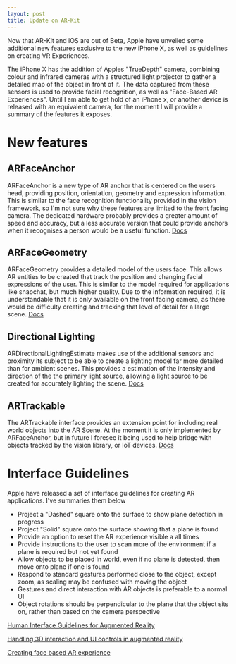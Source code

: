 ```yaml
---
layout: post
title: Update on AR-Kit
---
```


Now that AR-Kit and iOS are out of Beta, Apple have unveiled some additional new features exclusive to the new iPhone X, as well as guidelines on creating VR Experiences.

The iPhone X has the addition of Apples "TrueDepth" camera, combining colour and infrared cameras with a structured light projector to gather a detailed map of the object in front of it. The data captured from these sensors is used to provide facial recognition, as well as "Face-Based AR Experiences". Until I am able to get hold of an iPhone x, or another device is released with an equivalent camera, for the moment I will provide a summary of the features it exposes.

# New features

## ARFaceAnchor
ARFaceAnchor is a new type of AR anchor that is centered on the users head, providing position, orientation, geometry and expression information. This is similar to the face recognition functionality provided in the vision framework, so I'm not sure why these features are limited to the front facing camera. The dedicated hardware probably provides a greater amount of speed and accuracy, but a less accurate version that could provide anchors when it recognises a person would be a useful function.
[Docs](https://developer.apple.com/documentation/arkit/arfaceanchor)

## ARFaceGeometry
ARFaceGeometry provides a detailed model of the users face. This allows AR entities to be created that track the position and changing facial expressions of the user. This is similar to the model required for applications like snapchat, but much higher quality. Due to the information required, it is understandable that it is only available on the front facing camera, as there would be difficulty creating and tracking that level of detail for a large scene. 
[Docs](https://developer.apple.com/documentation/arkit/arfacegeometry)

## Directional Lighting
ARDirectionalLightingEstimate makes use of the additional sensors and proximity its subject to be able to create a lighting model far more detailed than for ambient scenes. This provides a estimation of the intensity and direction of the the primary light source, allowing a light source to be created for accurately lighting the scene. 
[Docs](https://developer.apple.com/documentation/arkit/ardirectionallightestimate)

## ARTrackable
The ARTrackable interface provides an extension point for including real world objects into the AR Scene. At the moment it is only implemented by ARFaceAnchor, but in future I foresee it being used to help bridge with objects tracked by the vision library, or IoT devices.
[Docs](https://developer.apple.com/documentation/arkit/artrackable)

# Interface Guidelines

Apple have released a set of interface guidelines for creating AR applications. I've summaries them below

 - Project a "Dashed" square onto the surface to show plane detection in progress
 - Project "Solid" square onto the surface showing that a plane is found
 - Provide an option to reset the AR experience visible a all times
 - Provide instructions to the user to scan more of the environment if a plane is required but not yet found
 - Allow objects to be placed in world, even if no plane is detected, then move onto plane if one is found
 - Respond to standard gestures performed close to the object, except zoom, as scaling may be confused with moving the object
 - Gestures and direct interaction with AR objects is preferable to a normal UI
 - Object rotations should be perpendicular to the plane that the object sits on, rather than based on the camera perspective

[Human Interface Guidelines for Augmented Reality](https://developer.apple.com/ios/human-interface-guidelines/technologies/augmented-reality/)


[Handling 3D interaction and UI controls in augmented reality](https://developer.apple.com/documentation/arkit/handling_3d_interaction_and_ui_controls_in_augmented_reality)


[Creating face based AR experience](https://developer.apple.com/documentation/arkit/creating_face_based_ar_experiences)